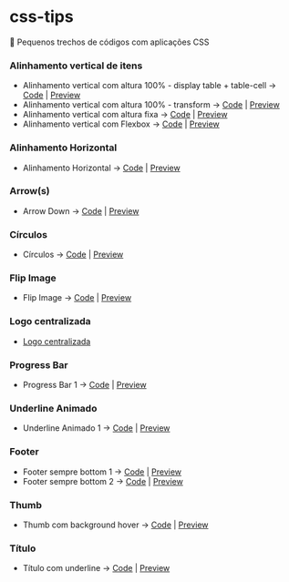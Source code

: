 # css-tips
:pushpin: Pequenos trechos de códigos com aplicações CSS

### Alinhamento vertical de itens
- Alinhamento vertical com altura 100% - display table + table-cell -> [Code](https://github.com/theandersonn/css-tips/blob/master/tips/alinhamento-vertical-cemporcento.html) | [Preview](http://htmlpreview.github.io/?https://raw.githubusercontent.com/theandersonn/css-tips/master/tips/alinhamento-vertical-cemporcento.html)
- Alinhamento vertical com altura 100% - transform -> [Code](https://github.com/theandersonn/css-tips/blob/master/tips/alinhamento-vertical-cemporcento-2.html) | [Preview](http://htmlpreview.github.io/?https://raw.githubusercontent.com/theandersonn/css-tips/master/tips/alinhamento-vertical-cemporcento-2.html)
- Alinhamento vertical com altura fixa -> [Code](https://github.com/theandersonn/css-tips/blob/master/tips/alinhamento-vertical-fixo.html) | [Preview](http://htmlpreview.github.io/?https://raw.githubusercontent.com/theandersonn/css-tips/master/tips/alinhamento-vertical-fixo.html)
- Alinhamento vertical com Flexbox -> [Code](https://github.com/theandersonn/css-tips/blob/master/tips/alinhamento-vertical-com-fexbox.html) | [Preview](http://htmlpreview.github.io/?https://raw.githubusercontent.com/theandersonn/css-tips/master/tips/alinhamento-vertical-com-fexbox.html)

### Alinhamento Horizontal
- Alinhamento Horizontal -> [Code](https://github.com/theandersonn/css-tips/blob/master/tips/alinhamento-horizontal.html) | [Preview](http://htmlpreview.github.io/?https://raw.githubusercontent.com/theandersonn/css-tips/master/tips/alinhamento-horizontal.html)

### Arrow(s)
- Arrow Down -> [Code](https://github.com/theandersonn/css-tips/blob/master/tips/arrow-down.html) | [Preview](http://htmlpreview.github.io/?https://raw.githubusercontent.com/theandersonn/css-tips/master/tips/arrow-down.html)

### Círculos
- Círculos -> [Code](https://github.com/theandersonn/css-tips/blob/master/tips/circulos.html) | [Preview](http://htmlpreview.github.io/?https://raw.githubusercontent.com/theandersonn/css-tips/master/tips/circulos.html)

### Flip Image
- Flip Image -> [Code](https://github.com/theandersonn/css-tips/blob/master/tips/flip-image.html) | [Preview](http://htmlpreview.github.io/?https://raw.githubusercontent.com/theandersonn/css-tips/master/tips/flip-image.html)

### Logo centralizada
- [Logo centralizada]()

### Progress Bar
- Progress Bar 1 -> [Code](https://github.com/theandersonn/css-tips/blob/master/tips/progress-bar-1.html) | [Preview](http://htmlpreview.github.io/?https://raw.githubusercontent.com/theandersonn/css-tips/master/tips/progress-bar-1.html)

### Underline Animado
- Underline Animado 1 -> [Code](https://github.com/theandersonn/css-tips/blob/master/tips/underline-animado-1.html) | [Preview](http://htmlpreview.github.io/?https://raw.githubusercontent.com/theandersonn/css-tips/master/tips/underline-animado-1.html)

### Footer
- Footer sempre bottom 1 -> [Code](https://github.com/theandersonn/css-tips/blob/master/tips/footer-sempre-bottom-1.html) | [Preview](http://htmlpreview.github.io/?https://raw.githubusercontent.com/theandersonn/css-tips/master/tips/footer-sempre-bottom-1.html)
- Footer sempre bottom 2 -> [Code](https://github.com/theandersonn/css-tips/blob/master/tips/footer-sempre-bottom-2.html) | [Preview](http://htmlpreview.github.io/?https://raw.githubusercontent.com/theandersonn/css-tips/master/tips/footer-sempre-bottom-2.html)

### Thumb
- Thumb com background hover -> [Code](https://github.com/theandersonn/css-tips/blob/master/tips/thumb-com-bg-hover.html) | [Preview](http://htmlpreview.github.io/?https://raw.githubusercontent.com/theandersonn/css-tips/master/tips/thumb-com-bg-hover.html)

### Título
- Título com underline -> [Code](https://github.com/theandersonn/css-tips/blob/master/tips/titulo-com-underline.html) | [Preview](http://htmlpreview.github.io/?https://raw.githubusercontent.com/theandersonn/css-tips/master/tips/titulo-com-underline.html)